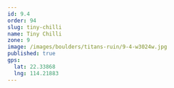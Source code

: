 ```yaml
---
id: 9.4
order: 94
slug: tiny-chilli
name: Tiny Chilli
zone: 9
image: /images/boulders/titans-ruin/9-4-w3024w.jpg
published: true
gps:
  lat: 22.33868
  lng: 114.21883
---
```

